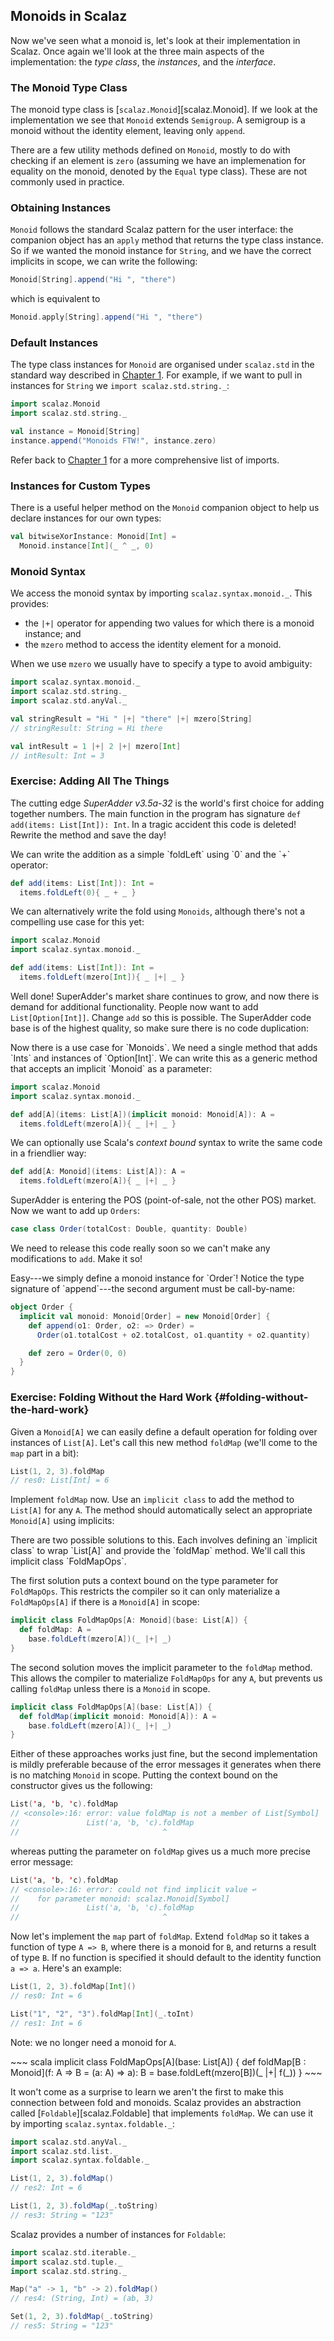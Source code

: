 ## Monoids in Scalaz

Now we've seen what a monoid is, let's look at their implementation in Scalaz. Once again we'll look at the three main aspects of the implementation: the *type class*, the *instances*, and the *interface*.

### The Monoid Type Class

The monoid type class is [`scalaz.Monoid`][scalaz.Monoid]. If we look at the implementation we see that `Monoid` extends `Semigroup`. A semigroup is a monoid without the identity element, leaving only `append`.

There are a few utility methods defined on `Monoid`, mostly to do with checking if an element is `zero` (assuming we have an implemenation for equality on the monoid, denoted by the `Equal` type class). These are not commonly used in practice.

### Obtaining Instances

`Monoid` follows the standard Scalaz pattern for the user interface: the companion object has an `apply` method that returns the type class instance. So if we wanted the monoid instance for `String`, and we have the correct implicits in scope, we can write the following:

~~~ scala
Monoid[String].append("Hi ", "there")
~~~

which is equivalent to

~~~ scala
Monoid.apply[String].append("Hi ", "there")
~~~

### Default Instances

The type class instances for `Monoid` are organised under `scalaz.std` in the standard way described in [Chapter 1](#importing-default-instances). For example, if we want to pull in instances for `String` we `import scalaz.std.string._`:

~~~ scala
import scalaz.Monoid
import scalaz.std.string._

val instance = Monoid[String]
instance.append("Monoids FTW!", instance.zero)
~~~

Refer back to [Chapter 1](#importing-default-instances) for a more comprehensive list of imports.

### Instances for Custom Types

There is a useful helper method on the `Monoid` companion object to help us declare instances for our own types:

~~~ scala
val bitwiseXorInstance: Monoid[Int] =
  Monoid.instance[Int](_ ^ _, 0)
~~~

### Monoid Syntax

We access the monoid syntax by importing `scalaz.syntax.monoid._`. This provides:

- the `|+|` operator for appending two values for which there is a monoid instance; and
- the `mzero` method to access the identity element for a monoid.

When we use `mzero` we usually have to specify a type to avoid ambiguity:

~~~ scala
import scalaz.syntax.monoid._
import scalaz.std.string._
import scalaz.std.anyVal._

val stringResult = "Hi " |+| "there" |+| mzero[String]
// stringResult: String = Hi there

val intResult = 1 |+| 2 |+| mzero[Int]
// intResult: Int = 3
~~~

### Exercise: Adding All The Things

The cutting edge *SuperAdder v3.5a-32* is the world's first choice for adding together numbers. The main function in the program has signature `def add(items: List[Int]): Int`. In a tragic accident this code is deleted! Rewrite the method and save the day!

<div class="solution">
We can write the addition as a simple `foldLeft` using `0` and the `+` operator:

~~~ scala
def add(items: List[Int]): Int =
  items.foldLeft(0){ _ + _ }
~~~

We can alternatively write the fold using `Monoids`, although there's not a compelling use case for this yet:

~~~ scala
import scalaz.Monoid
import scalaz.syntax.monoid._

def add(items: List[Int]): Int =
  items.foldLeft(mzero[Int]){ _ |+| _ }
~~~
</div>

Well done! SuperAdder's market share continues to grow, and now there is demand for additional functionality. People now want to add `List[Option[Int]]`. Change `add` so this is possible. The SuperAdder code base is of the highest quality, so make sure there is no code duplication:

<div class="solution">
Now there is a use case for `Monoids`. We need a single method that adds `Ints` and instances of `Option[Int]`. We can write this as a generic method that accepts an implicit `Monoid` as a parameter:

~~~ scala
import scalaz.Monoid
import scalaz.syntax.monoid._

def add[A](items: List[A])(implicit monoid: Monoid[A]): A =
  items.foldLeft(mzero[A]){ _ |+| _ }
~~~

We can optionally use Scala's *context bound* syntax to write the same code in a friendlier way:

~~~ scala
def add[A: Monoid](items: List[A]): A =
  items.foldLeft(mzero[A]){ _ |+| _ }
~~~
</div>

SuperAdder is entering the POS (point-of-sale, not the other POS) market. Now we want to add up `Orders`:

~~~ scala
case class Order(totalCost: Double, quantity: Double)
~~~

We need to release this code really soon so we can't make any modifications to `add`. Make it so!

<div class="solution">
Easy---we simply define a monoid instance for `Order`!
Notice the type signature of `append`---the second argument must be call-by-name:

~~~ scala
object Order {
  implicit val monoid: Monoid[Order] = new Monoid[Order] {
    def append(o1: Order, o2: => Order) =
      Order(o1.totalCost + o2.totalCost, o1.quantity + o2.quantity)

    def zero = Order(0, 0)
  }
}
~~~
</div>

### Exercise: Folding Without the Hard Work {#folding-without-the-hard-work}

Given a `Monoid[A]` we can easily define a default operation for folding over instances of `List[A]`. Let's call this new method `foldMap` (we'll come to the `map` part in a bit):

~~~ scala
List(1, 2, 3).foldMap
// res0: List[Int] = 6
~~~

Implement `foldMap` now. Use an `implicit class` to add the method to `List[A]` for any `A`. The method should automatically select an appropriate `Monoid[A]` using implicits:

<div class="solution">
There are two possible solutions to this. Each involves defining an `implicit class` to wrap `List[A]` and provide the `foldMap` method. We'll call this implicit class `FoldMapOps`.

The first solution puts a context bound on the type parameter for `FoldMapOps`. This restricts the compiler so it can only materialize a `FoldMapOps[A]` if there is a `Monoid[A]` in scope:

~~~ scala
implicit class FoldMapOps[A: Monoid](base: List[A]) {
  def foldMap: A =
    base.foldLeft(mzero[A])(_ |+| _)
}
~~~

The second solution moves the implicit parameter to the `foldMap` method. This allows the compiler to materialize `FoldMapOps` for any `A`, but prevents us calling `foldMap` unless there is a `Monoid` in scope.

~~~ scala
implicit class FoldMapOps[A](base: List[A]) {
  def foldMap(implicit monoid: Monoid[A]): A =
    base.foldLeft(mzero[A])(_ |+| _)
}
~~~

Either of these approaches works just fine, but the second implementation is mildly preferable because of the error messages it generates when there is no matching `Monoid` in scope. Putting the context bound on the constructor gives us the following:

~~~ scala
List('a, 'b, 'c).foldMap
// <console>:16: error: value foldMap is not a member of List[Symbol]
//               List('a, 'b, 'c).foldMap
//                                ^
~~~

whereas putting the parameter on `foldMap` gives us a much more precise error message:

~~~ scala
List('a, 'b, 'c).foldMap
// <console>:16: error: could not find implicit value ↩
//    for parameter monoid: scalaz.Monoid[Symbol]
//               List('a, 'b, 'c).foldMap
//                                ^
~~~
</div>

Now let's implement the `map` part of `foldMap`. Extend `foldMap` so it takes a function of type `A => B`, where there is a monoid for `B`, and returns a result of type `B`. If no function is specified it should default to the identity function `a => a`. Here's an example:

~~~ scala
List(1, 2, 3).foldMap[Int]()
// res0: Int = 6

List("1", "2", "3").foldMap[Int](_.toInt)
// res1: Int = 6
~~~

Note: we no longer need a monoid for `A`.

<div class="solution">
~~~ scala
implicit class FoldMapOps[A](base: List[A]) {
  def foldMap[B : Monoid](f: A => B = (a: A) => a): B =
    base.foldLeft(mzero[B])(_ |+| f(_))
}
~~~
</div>

It won't come as a surprise to learn we aren't the first to make this connection between fold and monoids. Scalaz provides an abstraction called [`Foldable`][scalaz.Foldable] that implements `foldMap`. We can use it by importing `scalaz.syntax.foldable._`:

~~~ scala
import scalaz.std.anyVal._
import scalaz.std.list._
import scalaz.syntax.foldable._

List(1, 2, 3).foldMap()
// res2: Int = 6

List(1, 2, 3).foldMap(_.toString)
// res3: String = "123"
~~~

Scalaz provides a number of instances for `Foldable`:

~~~ scala
import scalaz.std.iterable._
import scalaz.std.tuple._
import scalaz.std.string._

Map("a" -> 1, "b" -> 2).foldMap()
// res4: (String, Int) = (ab, 3)

Set(1, 2, 3).foldMap(_.toString)
// res5: String = "123"
~~~
